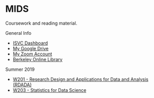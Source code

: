 # MIDS

Coursework and reading material.

General Info
* [ISVC Dashboard](https://learn.datascience.berkeley.edu/ap/dashboard)
* [My Google Drive](https://drive.google.com/drive/u/0/my-drive)
* [My Zoom Account](https://zoom.us/my/kevin.hartman)
* [Berkeley Online Library](http://www.lib.berkeley.edu)

Summer 2019

* [W201 - Research Design and Applications for Data and Analysis (RDADA)](./W201/README.MD)
* [W203 - Statistics for Data Science](./W203/README.MD)

